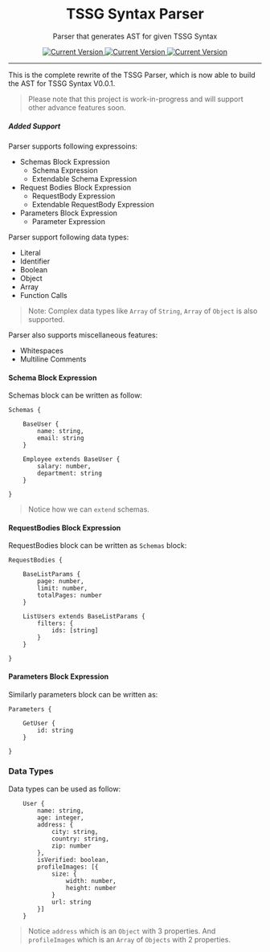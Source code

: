 <div style="text-align:center;">
    <h1>TSSG Syntax Parser</h1>
    <p>Parser that generates AST for given TSSG Syntax</p>
    <a href="#">
		<img src="https://img.shields.io/badge/Current Version-Beta V0.0.1-yellow" alt="Current Version">
	</a>
	<a href="#">
        <img src="https://img.shields.io/badge/Documentation-In Progress-Blue" alt="Current Version">
    </a>
    <a href="#">
        <img src="https://img.shields.io/badge/PRs-Welcome-Green" alt="Current Version">
    </a>
</div>

---

This is the complete rewrite of the TSSG Parser, which is now able to build the AST for TSSG Syntax V0.0.1.

> Please note that this project is work-in-progress and will support other advance features soon.

##### Added Support

Parser supports following expressoins:

- Schemas Block Expression
  - Schema Expression
  - Extendable Schema Expression
- Request Bodies Block Expression
  - RequestBody Expression
  - Extendable RequestBody Expression
- Parameters Block Expression
  - Parameter Expression

Parser support following data types:

- Literal
- Identifier
- Boolean
- Object
- Array
- Function Calls

> Note: Complex data types like `Array` of `String`, `Array` of `Object` is also supported.

Parser also supports miscellaneous features:

- Whitespaces
- Multiline Comments

#### Schema Block Expression

Schemas block can be written as follow:

```
Schemas {

    BaseUser {
        name: string,
        email: string
    }

    Employee extends BaseUser {
        salary: number,
        department: string
    }

}
```

> Notice how we can `extend` schemas.

#### RequestBodies Block Expression

RequestBodies block can be written as `Schemas` block:

```
RequestBodies {

    BaseListParams {
        page: number,
        limit: number,
        totalPages: number
    }

    ListUsers extends BaseListParams {
        filters: {
            ids: [string]
        }
    }

}
```

#### Parameters Block Expression

Similarly parameters block can be written as:

```
Parameters {

    GetUser {
        id: string
    }

}
```

### Data Types

Data types can be used as follow:

```
    User {
        name: string,
        age: integer,
        address: {
            city: string,
            country: string,
            zip: number
        },
        isVerified: boolean,
        profileImages: [{
            size: {
                width: number,
                height: number
            }
            url: string
        }]
    }
```

> Notice `address` which is an `Object` with 3 properties. And `profileImages` which is an `Array` of `Objects` with 2 properties.
